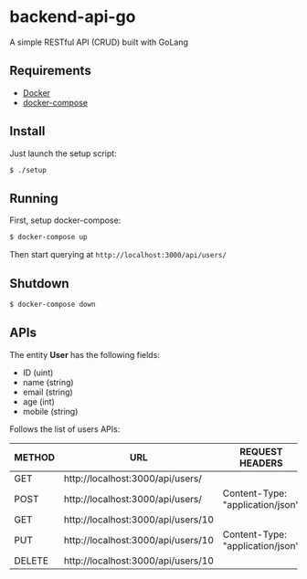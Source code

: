 # backend-api-go
A simple RESTful API (CRUD) built with GoLang

## Requirements

- [Docker](https://www.docker.com/)
- [docker-compose](https://docs.docker.com/compose/)

## Install
Just launch the setup script:

```bash
$ ./setup
```

## Running
First, setup docker-compose:

```bash
$ docker-compose up
```

Then start querying at `http://localhost:3000/api/users/`

## Shutdown
```bash
$ docker-compose down
```

## APIs
The entity **User** has the following fields:

- ID (uint)
- name (string)
- email (string)
- age (int)
- mobile (string)

Follows the list of users APIs:

|METHOD|URL|REQUEST HEADERS|REQUEST PAYLOAD|RESPONSE HEADERS|RESPONSE PAYLOAD|
|------|---|---------------|---------------|----------------|----------------|
|GET|http://localhost:3000/api/users/||||User[]|
|POST|http://localhost:3000/api/users/|Content-Type: "application/json"|User||User|
|GET|http://localhost:3000/api/users/10||||User|
|PUT|http://localhost:3000/api/users/10|Content-Type: "application/json"|User||User|
|DELETE|http://localhost:3000/api/users/10|||||
